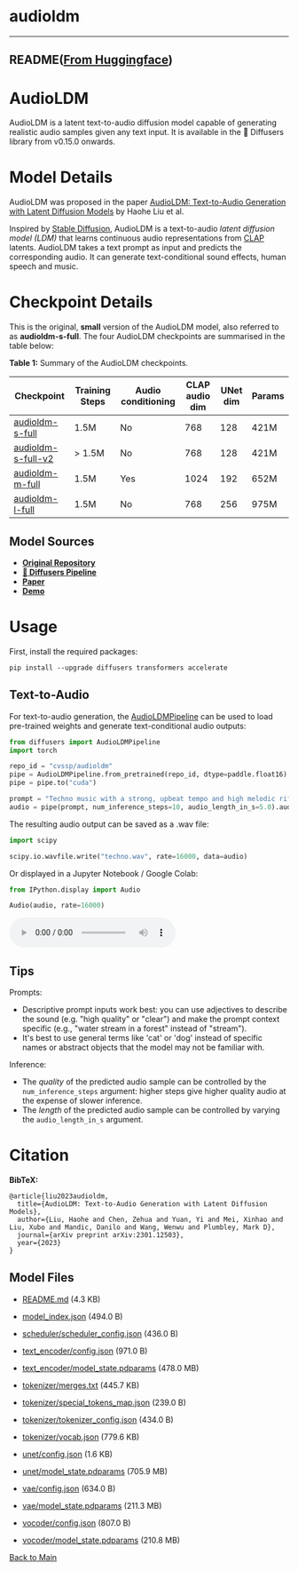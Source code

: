 
# audioldm
---


## README([From Huggingface](https://huggingface.co/cvssp/audioldm))



# AudioLDM

AudioLDM is a latent text-to-audio diffusion model capable of generating realistic audio samples given any text input. It is available in the 🧨 Diffusers library from v0.15.0 onwards.

# Model Details

AudioLDM was proposed in the paper [AudioLDM: Text-to-Audio Generation with Latent Diffusion Models](https://arxiv.org/abs/2301.12503) by Haohe Liu et al.

Inspired by [Stable Diffusion](https://huggingface.co/CompVis/stable-diffusion-v1-4), AudioLDM
is a text-to-audio _latent diffusion model (LDM)_ that learns continuous audio representations from [CLAP](https://huggingface.co/laion/clap-htsat-unfused)
latents. AudioLDM takes a text prompt as input and predicts the corresponding audio. It can generate text-conditional
sound effects, human speech and music.

# Checkpoint Details

This is the original, **small** version of the AudioLDM model, also referred to as **audioldm-s-full**. The four AudioLDM checkpoints are summarised in the table below:

**Table 1:** Summary of the AudioLDM checkpoints.

| Checkpoint                                                            | Training Steps | Audio conditioning | CLAP audio dim | UNet dim | Params |
|-----------------------------------------------------------------------|----------------|--------------------|----------------|----------|--------|
| [audioldm-s-full](https://huggingface.co/cvssp/audioldm)              | 1.5M           | No                 | 768            | 128      | 421M   |
| [audioldm-s-full-v2](https://huggingface.co/cvssp/audioldm-s-full-v2) | > 1.5M         | No                 | 768            | 128      | 421M   |
| [audioldm-m-full](https://huggingface.co/cvssp/audioldm-m-full)       | 1.5M           | Yes                | 1024           | 192      | 652M   |
| [audioldm-l-full](https://huggingface.co/cvssp/audioldm-l-full)       | 1.5M           | No                 | 768            | 256      | 975M   |

## Model Sources

- [**Original Repository**](https://github.com/haoheliu/AudioLDM)
- [**🧨 Diffusers Pipeline**](https://huggingface.co/docs/diffusers/api/pipelines/audioldm)
- [**Paper**](https://arxiv.org/abs/2301.12503)
- [**Demo**](https://huggingface.co/spaces/haoheliu/audioldm-text-to-audio-generation)

# Usage

First, install the required packages:

```
pip install --upgrade diffusers transformers accelerate
```

## Text-to-Audio

For text-to-audio generation, the [AudioLDMPipeline](https://huggingface.co/docs/diffusers/api/pipelines/audioldm) can be 
used to load pre-trained weights and generate text-conditional audio outputs:

```python
from diffusers import AudioLDMPipeline
import torch

repo_id = "cvssp/audioldm"
pipe = AudioLDMPipeline.from_pretrained(repo_id, dtype=paddle.float16)
pipe = pipe.to("cuda")

prompt = "Techno music with a strong, upbeat tempo and high melodic riffs"
audio = pipe(prompt, num_inference_steps=10, audio_length_in_s=5.0).audios[0]
```

The resulting audio output can be saved as a .wav file:
```python
import scipy

scipy.io.wavfile.write("techno.wav", rate=16000, data=audio)
```

Or displayed in a Jupyter Notebook / Google Colab:
```python
from IPython.display import Audio

Audio(audio, rate=16000)
```
<audio controls>
  <source src="https://huggingface.co/datasets/sanchit-gandhi/audioldm-readme-samples/resolve/main/audioldm-techno.wav" type="audio/wav">
Your browser does not support the audio element.
</audio>

## Tips

Prompts:
* Descriptive prompt inputs work best: you can use adjectives to describe the sound (e.g. "high quality" or "clear") and make the prompt context specific (e.g., "water stream in a forest" instead of "stream").
* It's best to use general terms like 'cat' or 'dog' instead of specific names or abstract objects that the model may not be familiar with.

Inference:
* The _quality_ of the predicted audio sample can be controlled by the `num_inference_steps` argument: higher steps give higher quality audio at the expense of slower inference.
* The _length_ of the predicted audio sample can be controlled by varying the `audio_length_in_s` argument.

# Citation

**BibTeX:**
```
@article{liu2023audioldm,
  title={AudioLDM: Text-to-Audio Generation with Latent Diffusion Models},
  author={Liu, Haohe and Chen, Zehua and Yuan, Yi and Mei, Xinhao and Liu, Xubo and Mandic, Danilo and Wang, Wenwu and Plumbley, Mark D},
  journal={arXiv preprint arXiv:2301.12503},
  year={2023}
}
```



## Model Files

- [README.md](https://paddlenlp.bj.bcebos.com/models/community/cvssp/audioldm/README.md) (4.3 KB)

- [model_index.json](https://paddlenlp.bj.bcebos.com/models/community/cvssp/audioldm/model_index.json) (494.0 B)

- [scheduler/scheduler_config.json](https://paddlenlp.bj.bcebos.com/models/community/cvssp/audioldm/scheduler/scheduler_config.json) (436.0 B)

- [text_encoder/config.json](https://paddlenlp.bj.bcebos.com/models/community/cvssp/audioldm/text_encoder/config.json) (971.0 B)

- [text_encoder/model_state.pdparams](https://paddlenlp.bj.bcebos.com/models/community/cvssp/audioldm/text_encoder/model_state.pdparams) (478.0 MB)

- [tokenizer/merges.txt](https://paddlenlp.bj.bcebos.com/models/community/cvssp/audioldm/tokenizer/merges.txt) (445.7 KB)

- [tokenizer/special_tokens_map.json](https://paddlenlp.bj.bcebos.com/models/community/cvssp/audioldm/tokenizer/special_tokens_map.json) (239.0 B)

- [tokenizer/tokenizer_config.json](https://paddlenlp.bj.bcebos.com/models/community/cvssp/audioldm/tokenizer/tokenizer_config.json) (434.0 B)

- [tokenizer/vocab.json](https://paddlenlp.bj.bcebos.com/models/community/cvssp/audioldm/tokenizer/vocab.json) (779.6 KB)

- [unet/config.json](https://paddlenlp.bj.bcebos.com/models/community/cvssp/audioldm/unet/config.json) (1.6 KB)

- [unet/model_state.pdparams](https://paddlenlp.bj.bcebos.com/models/community/cvssp/audioldm/unet/model_state.pdparams) (705.9 MB)

- [vae/config.json](https://paddlenlp.bj.bcebos.com/models/community/cvssp/audioldm/vae/config.json) (634.0 B)

- [vae/model_state.pdparams](https://paddlenlp.bj.bcebos.com/models/community/cvssp/audioldm/vae/model_state.pdparams) (211.3 MB)

- [vocoder/config.json](https://paddlenlp.bj.bcebos.com/models/community/cvssp/audioldm/vocoder/config.json) (807.0 B)

- [vocoder/model_state.pdparams](https://paddlenlp.bj.bcebos.com/models/community/cvssp/audioldm/vocoder/model_state.pdparams) (210.8 MB)


[Back to Main](../../)